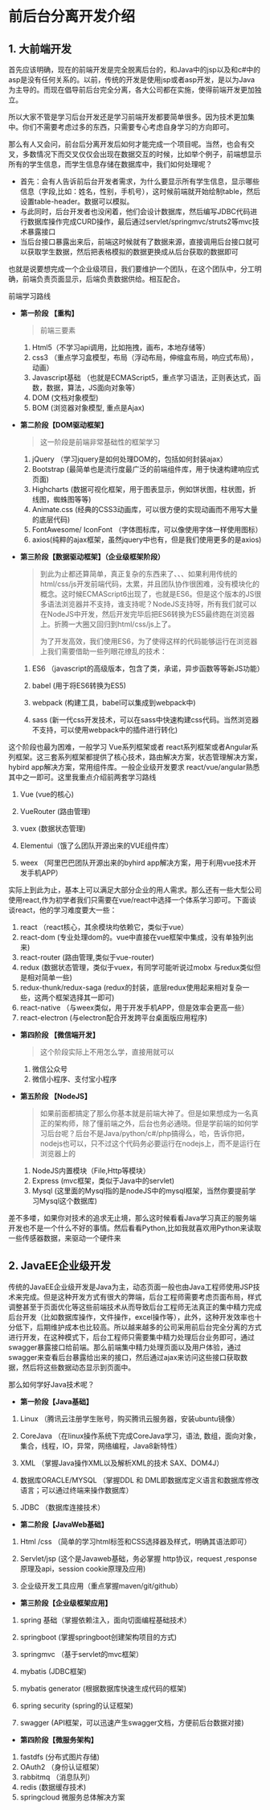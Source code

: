 

# 前后台分离开发介绍

## 1. 大前端开发	

​	首先应该明确，现在的前端开发是完全脱离后台的，和Java中的jsp以及和c#中的asp是没有任何关系的。以前，传统的开发是使用jsp或者asp开发，是以为Java为主导的。而现在倡导前后台完全分离，各大公司都在实施，使得前端开发更加独立。

​	所以大家不管是学习后台开发还是学习前端开发都要简单很多。因为技术更加集中。你们不需要考虑过多的东西，只需要专心考虑自身学习的方向即可。

​	那么有人又会问，前台后分离开发后如何才能完成一个项目呢。当然，也会有交叉，多数情况下而交叉仅仅会出现在数据交互的时候，比如举个例子，前端想显示所有的学生信息，而学生信息存储在数据库中，我们如何处理呢？

- 首先：会有人告诉前后台开发者需求，为什么要显示所有学生信息，显示哪些信息（字段,比如：姓名，性别，手机号），这时候前端就开始绘制table，然后设置table-header。数据可以模拟。
- 与此同时，后台开发者也没闲着，他们会设计数据库，然后编写JDBC代码进行数据库操作完成CURD操作，最后通过servlet/springmvc/struts2等mvc技术暴露接口
- 当后台接口暴露出来后，前端这时候就有了数据来源，直接调用后台接口就可以获取学生数据，然后把表格模拟的数据更换成从后台获取的数据即可

也就是说要想完成一个企业级项目，我们要维护一个团队，在这个团队中，分工明确，前端负责页面显示，后端负责数据供给。相互配合。

前端学习路线

- **第一阶段 【重构】**

  > 前端三要素

  1. Html5（不学习api调用，比如拖拽，画布，本地存储等）
  2. css3 （重点学习盒模型，布局（浮动布局，伸缩盒布局，响应式布局），动画）
  3. Javascript基础 （也就是ECMAScript5，重点学习语法，正则表达式，函数，数据，算法，JS面向对象等）
  4. DOM (文档对象模型)
  5. BOM (浏览器对象模型, 重点是Ajax)



- **第二阶段【DOM驱动框架】**

  > 这一阶段是前端非常基础性的框架学习

  1. jQuery （学习jquery是如何处理DOM的，包括如何封装ajax）
  2. Bootstrap (最简单也是流行度最广泛的前端组件库，用于快速构建响应式页面)
  3. Highcharts (数据可视化框架，用于图表显示，例如饼状图，柱状图，折线图，蜘蛛图等等)
  4. Animate.css (经典的CSS3动画库，可以很方便的实现动画而不用写大量的底层代码)
  5. FontAwesome/ IconFont （字体图标库，可以像使用字体一样使用图标） 
  6. axios(纯粹的ajax框架，虽然jquery中也有，但是我们使用更多的是axios) 



- **第三阶段【数据驱动框架】（企业级框架阶段）**

  > 到此为止都还算简单，真正复杂的东西来了、、、如果利用传统的html/css/js开发前端代码，太累，并且团队协作很困难，没有模块化的概念。这时候ECMAScript6出现了，也就是ES6。但是这个版本的JS很多语法浏览器并不支持，谁支持呢？NodeJS支持呀，所有我们就可以在NodeJS中开发，然后开发完毕后把ES6转换为ES5最终跑在浏览器上。折腾一大圈又回归到html/css/js上了。
  >
  > 为了开发高效，我们使用ES6，为了使得这样的代码能够运行在浏览器上我们需要借助一些列眼花缭乱的技术：

  1. ES6 （javascript的高级版本，包含了类，承诺，异步函数等等新JS功能）

  2. babel (用于将ES6转换为ES5)

  3. webpack (构建工具，babel可以集成到webpack中)

  4. sass (新一代css开发技术，可以在sass中快速构建css代码。当然浏览器不支持，可以使用webpack中的插件进行转化)​	


这个阶段也最为困难，一般学习 Vue系列框架或者 react系列框架或者Angular系列框架。这三套系列框架都提供了核心技术，路由解决方案，状态管理解决方案，hybird app解决方案，常用组件库。一般企业级开发要求 react/vue/angular熟悉其中之一即可。这里我重点介绍前两套学习路线

1. Vue (vue的核心)

2. VueRouter (路由管理)

3. vuex (数据状态管理)

4. Elementui（饿了么团队开源出来的VUE组件库）

5. weex （阿里巴巴团队开源出来的byhird app解决方案，用于利用vue技术开发手机APP）


实际上到此为止，基本上可以满足大部分企业的用人需求。那么还有一些大型公司使用react,作为初学者我们只需要在vue/react中选择一个体系学习即可。下面谈谈react，他的学习难度要大一些：

1. react （react核心，其余模块均依赖它，类似于vue）
2. react-dom (专业处理dom的。vue中直接在vue框架中集成，没有单独列出来)
3. react-router (路由管理,类似于vue-router)
4. redux (数据状态管理，类似于vuex，有同学可能听说过mobx 与redux类似但是相对简单一些)
5. redux-thunk/redux-saga (redux的封装，底层redux使用起来相对复杂一些，这两个框架选择其一即可)
6. react-native （与weex类似，用于开发手机APP，但是效率会更高一些）
7. react-electron (与electron配合开发跨平台桌面版应用程序)



- **第四阶段 【微信端开发】**

  > 这个阶段实际上不用怎么学，直接用就可以

  1. 微信公众号
  2. 微信小程序、支付宝小程序

- **第五阶段 【NodeJS】**

  > 如果前面都搞定了那么你基本就是前端大神了。但是如果想成为一名真正的架构师，除了懂前端之外，后台也务必通晓。但是学前端的如何学习后台呢？后台不是Java/python/c#/php搞得么，哈，告诉你把，nodejs也可以，只不过这个代码务必要运行在nodejs上，而不是运行在浏览器上的

  1. NodeJS内置模块（File,Http等模块）
  2. Express (mvc框架，类似于Java中的servlet)
  3. Mysql (这里面的Mysql指的是nodeJS中的mysql框架，当然你要提前学习Mysql这个数据库)



差不多喽，如果你对技术的追求无止境，那么这时候看看Java学习真正的服务端开发也不是一个什么不好的事情。然后看看Python,比如我就喜欢用Python来读取一些传感器数据，来驱动一个硬件来

## 2. JavaEE企业级开发

传统的JavaEE企业级开发是Java为主，动态页面一般也由Java工程师使用JSP技术来完成。但是这种开发方式有很大的弊端，后台工程师需要考虑页面布局，样式调整甚至于页面优化等这些前端技术从而导致后台工程师无法真正的集中精力完成后台开发（比如数据库操作，文件操作，excel操作等），此外，这种开发效率也十分低下，后期维护成本也比较高。所以越来越多的公司采用前后台完全分离的方式进行开发，在这种模式下，后台工程师只需要集中精力处理后台业务即可，通过swagger暴露接口给前端。那么前端集中精力处理页面以及用户体验，通过swagger来查看后台暴露给出来的接口，然后通过ajax来访问这些接口获取数据，然后将这些数据动态显示到页面中。

那么如何学好Java技术呢？

- **第一阶段【Java基础】**


1. Linux （腾讯云注册学生账号，购买腾讯云服务器，安装ubuntu镜像）

2. CoreJava （在linux操作系统下完成CoreJava学习，语法, 数组，面向对象，集合，线程，IO，异常，网络编程，Java8新特性）

3. XML （掌握Java操作XML以及解析XML的技术 SAX、DOM4J）

4. 数据库ORACLE/MYSQL （掌握DDL 和 DML即数据库定义语言和数据库修改语言；可以通过终端来操作数据库）

5. JDBC （数据库连接技术）


- **第二阶段【JavaWeb基础】**


1. Html /css （简单的学习html标签和CSS选择器及样式，明确其语法即可）

2. Servlet/jsp (这个是Javaweb基础，务必掌握 http协议，request ,response原理及api，session cookie原理及应用)

3. 企业级开发工具应用（重点掌握maven/git/github）


- **第三阶段【企业级框架应用】**


1. spring 基础（掌握依赖注入，面向切面编程基础技术）

2. springboot (掌握springboot创建架构项目的方式)

3. springmvc （基于servlet的mvc框架）

4. mybatis (JDBC框架)

5. mybatis generator (根据数据库快速生成代码的框架)

6. spring security (spring的认证框架)

7. swagger (API框架，可以迅速产生swagger文档，方便前后台数据对接)


- **第四阶段【微服务架构】**


1. fastdfs (分布式图片存储)
2. OAuth2 （身份认证框架）
3. rabbitmq （消息队列）
4. redis (数据缓存技术)
5. springcloud 微服务总体解决方案













